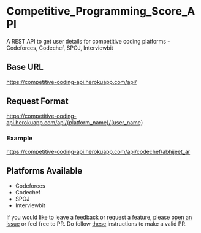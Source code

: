 # Competitive_Programming_Score_API
A REST API to get user details for competitive coding platforms - Codeforces, Codechef, SPOJ, Interviewbit

## Base URL
https://competitive-coding-api.herokuapp.com/api/

## Request Format
https://competitive-coding-api.herokuapp.com/api/{platform_name}/{user_name}

### Example
https://competitive-coding-api.herokuapp.com/api/codechef/abhijeet_ar

## Platforms Available 
* Codeforces
* Codechef
* SPOJ
* Interviewbit

If you would like to leave a feedback or request a feature, please [open an issue](https://github.com/Abhijeet-AR/Smart-Interviews-Score-Tracker/issues) or feel free to PR. Do follow [these](https://help.github.com/articles/creating-a-pull-request/) instructions to make a valid PR.

